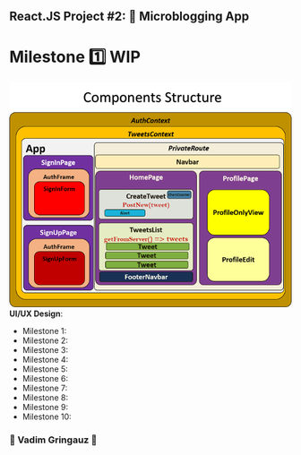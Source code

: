 ## React.JS Project #2: :memo: Microblogging App
# Milestone :one: WIP

![components](components.png) \
**UI/UX Design**: 
- Milestone 1: 
- Milestone 2: 
- Milestone 3: 
- Milestone 4: 
- Milestone 5: 
- Milestone 6: 
- Milestone 7: 
- Milestone 8: 
- Milestone 9: 
- Milestone 10: 


### :basketball: Vadim Gringauz :basketball:

